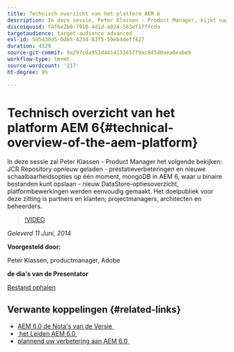 ```yaml
---
title: Technisch overzicht van het platform AEM 6
description: In deze sessie, Peter Klassen - Product Manager, kijkt naar opnieuw geladen JCR Repository, prestatieverbeteringen en nieuwe schaalbaarheidsopties.
discoiquuid: f4f6e2b0-7910-4d1d-a024-583ef17ffcda
targetaudience: target-audience advanced
exl-id: 505430d5-0d85-423d-83f5-59eb4deff427
duration: 4329
source-git-commit: 9a297cda953d4414131657f9ac84580aea0eabeb
workflow-type: tm+mt
source-wordcount: '117'
ht-degree: 0%

---
```


# Technisch overzicht van het platform AEM 6{#technical-overview-of-the-aem-platform}

In deze sessie zal Peter Klassen - Product Manager het volgende bekijken: JCR Repository opnieuw geladen - prestatieverbeteringen en nieuwe schaalbaarheidsopties op één moment, mongoDB in AEM 6, waar u binaire bestanden kunt opslaan - nieuw DataStore-optiesoverzicht, platformbewerkingen werden eenvoudig gemaakt. Het doelpubliek voor deze zitting is partners en klanten; projectmanagers, architecten en beheerders.

>[!VIDEO](https://video.tv.adobe.com/v/19517/?quality=9)

*Geleverd 11 Juni, 2014*

**Voorgesteld door:**

Peter Klassen, productmanager, Adobe

**de dia&#39;s van de Presentator**

[Bestand ophalen](assets/aem6-platform-whatsnew.pdf)

## Verwante koppelingen {#related-links}

* [&#x200B; AEM 6.0 de Nota&#39;s van de Versie &#x200B;](https://docs.adobe.com/content/docs/en/aem/6-0/release-notes.html)
* [&#x200B; het Leiden AEM 6.0 &#x200B;](https://docs.adobe.com/docs/en/aem/6-0/manage.html)
* [&#x200B; plannend uw verbetering aan AEM 6.0 &#x200B;](https://docs.adobe.com/content/docs/en/aem/6-0/deploy/upgrade/planning.html)
